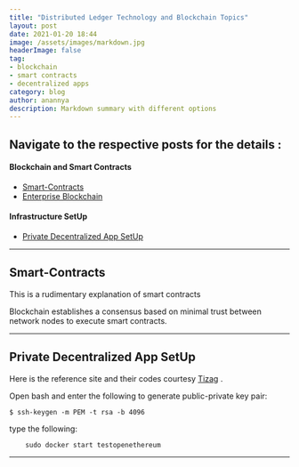 ```yaml
---
title: "Distributed Ledger Technology and Blockchain Topics"
layout: post
date: 2021-01-20 18:44
image: /assets/images/markdown.jpg
headerImage: false
tag:
- blockchain
- smart contracts
- decentralized apps
category: blog
author: anannya
description: Markdown summary with different options
---
```


## Navigate to the respective posts for the details :



#### Blockchain and Smart Contracts
- [Smart-Contracts](#smart-contracts)
- [Enterprise Blockchain](#enterprise)

#### Infrastructure SetUp
- [Private Decentralized App SetUp](#setup)

---

## Smart-Contracts

This is a rudimentary explanation of smart contracts

<span class="smart-contracts">Blockchain establishes a consensus based on minimal trust between network nodes to execute smart contracts.</span>

---

## Private Decentralized App SetUp

<span class="setup">Here is the reference site and their codes courtesy [Tizag](http://www.tizag.com) .</span>

<span class="setup">Open bash and enter the following to generate public-private key pair:</span>

    $ ssh-keygen -m PEM -t rsa -b 4096

type the following:

		sudo docker start testopenethereum


---
